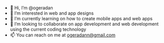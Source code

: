 - 👋 Hi, I’m @ogeradan
- 👀 I’m interested in web and app designs
- 🌱 I’m currently learning on how to create mobile apps and web apps
- 💞️ I’m looking to collaborate on app development and web development using the current coding technology
- 📫 You can reach on me at ogeradann@gmail.com

<!---
ogeradan/ogeradan is a ✨ special ✨ repository because its `README.md` (this file) appears on your GitHub profile.
You can click the Preview link to take a look at your changes.
--->
